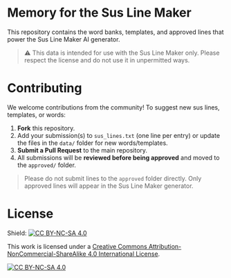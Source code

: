 # Memory for the Sus Line Maker

This repository contains the word banks, templates, and approved lines that power the Sus Line Maker AI generator.

> ⚠️ This data is intended for use with the Sus Line Maker only. Please respect the license and do not use it in unpermitted ways.

# Contributing

We welcome contributions from the community! To suggest new sus lines, templates, or words:

1. **Fork** this repository.
2. Add your submission(s) to `sus_lines.txt` (one line per entry) or update the files in the `data/` folder for new words/templates.
3. **Submit a Pull Request** to the main repository.
4. All submissions will be **reviewed before being approved** and moved to the `approved/` folder.

> Please do not submit lines to the `approved` folder directly. Only approved lines will appear in the Sus Line Maker generator.

# License
Shield: [![CC BY-NC-SA 4.0][cc-by-nc-sa-shield]][cc-by-nc-sa]

This work is licensed under a
[Creative Commons Attribution-NonCommercial-ShareAlike 4.0 International License][cc-by-nc-sa].

[![CC BY-NC-SA 4.0][cc-by-nc-sa-image]][cc-by-nc-sa]

[cc-by-nc-sa]: http://creativecommons.org/licenses/by-nc-sa/4.0/
[cc-by-nc-sa-image]: https://licensebuttons.net/l/by-nc-sa/4.0/88x31.png
[cc-by-nc-sa-shield]: https://img.shields.io/badge/License-CC%20BY--NC--SA%204.0-lightgrey.svg
